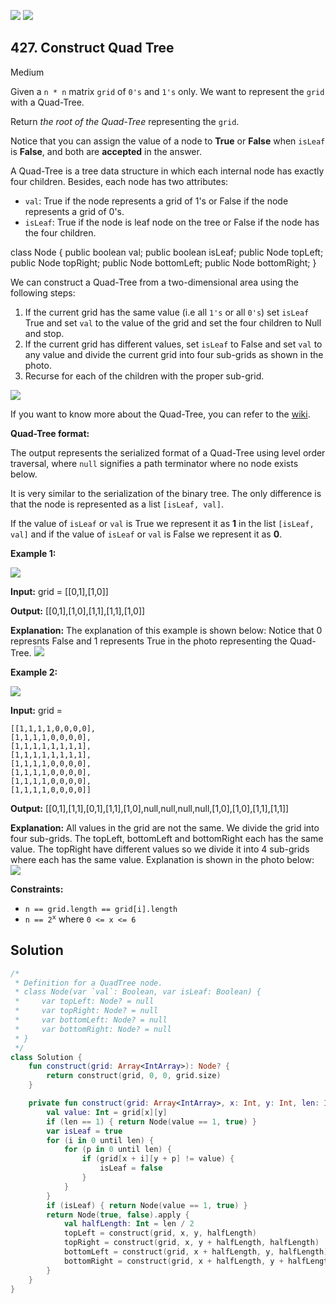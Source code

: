 [![](https://img.shields.io/github/stars/LeetCode-Top-Interview-150/LeetCode-Top-Interview-150?label=Stars&style=flat-square)](https://github.com/LeetCode-Top-Interview-150/LeetCode-Top-Interview-150)
[![](https://img.shields.io/github/forks/LeetCode-Top-Interview-150/LeetCode-Top-Interview-150?label=Fork%20me%20on%20GitHub%20&style=flat-square)](https://github.com/LeetCode-Top-Interview-150/LeetCode-Top-Interview-150/fork)

## 427\. Construct Quad Tree

Medium

Given a `n * n` matrix `grid` of `0's` and `1's` only. We want to represent the `grid` with a Quad-Tree.

Return _the root of the Quad-Tree_ representing the `grid`.

Notice that you can assign the value of a node to **True** or **False** when `isLeaf` is **False**, and both are **accepted** in the answer.

A Quad-Tree is a tree data structure in which each internal node has exactly four children. Besides, each node has two attributes:

*   `val`: True if the node represents a grid of 1's or False if the node represents a grid of 0's.
*   `isLeaf`: True if the node is leaf node on the tree or False if the node has the four children.

class Node { public boolean val; public boolean isLeaf; public Node topLeft; public Node topRight; public Node bottomLeft; public Node bottomRight; }

We can construct a Quad-Tree from a two-dimensional area using the following steps:

1.  If the current grid has the same value (i.e all `1's` or all `0's`) set `isLeaf` True and set `val` to the value of the grid and set the four children to Null and stop.
2.  If the current grid has different values, set `isLeaf` to False and set `val` to any value and divide the current grid into four sub-grids as shown in the photo.
3.  Recurse for each of the children with the proper sub-grid.

![](https://assets.leetcode.com/uploads/2020/02/11/new_top.png)

If you want to know more about the Quad-Tree, you can refer to the [wiki](https://en.wikipedia.org/wiki/Quadtree).

**Quad-Tree format:**

The output represents the serialized format of a Quad-Tree using level order traversal, where `null` signifies a path terminator where no node exists below.

It is very similar to the serialization of the binary tree. The only difference is that the node is represented as a list `[isLeaf, val]`.

If the value of `isLeaf` or `val` is True we represent it as **1** in the list `[isLeaf, val]` and if the value of `isLeaf` or `val` is False we represent it as **0**.

**Example 1:**

![](https://assets.leetcode.com/uploads/2020/02/11/grid1.png)

**Input:** grid = \[\[0,1],[1,0]]

**Output:** [[0,1],[1,0],[1,1],[1,1],[1,0]]

**Explanation:** The explanation of this example is shown below: Notice that 0 represnts False and 1 represents True in the photo representing the Quad-Tree. ![](https://assets.leetcode.com/uploads/2020/02/12/e1tree.png)

**Example 2:**

![](https://assets.leetcode.com/uploads/2020/02/12/e2mat.png)

**Input:** grid =
    
    [[1,1,1,1,0,0,0,0],
    [1,1,1,1,0,0,0,0],
    [1,1,1,1,1,1,1,1],
    [1,1,1,1,1,1,1,1],
    [1,1,1,1,0,0,0,0],
    [1,1,1,1,0,0,0,0],
    [1,1,1,1,0,0,0,0],
    [1,1,1,1,0,0,0,0]]

**Output:** [[0,1],[1,1],[0,1],[1,1],[1,0],null,null,null,null,[1,0],[1,0],[1,1],[1,1]]

**Explanation:** All values in the grid are not the same. We divide the grid into four sub-grids. The topLeft, bottomLeft and bottomRight each has the same value. The topRight have different values so we divide it into 4 sub-grids where each has the same value. Explanation is shown in the photo below: ![](https://assets.leetcode.com/uploads/2020/02/12/e2tree.png)

**Constraints:**

*   `n == grid.length == grid[i].length`
*   <code>n == 2<sup>x</sup></code> where `0 <= x <= 6`

## Solution

```kotlin
/*
 * Definition for a QuadTree node.
 * class Node(var `val`: Boolean, var isLeaf: Boolean) {
 *     var topLeft: Node? = null
 *     var topRight: Node? = null
 *     var bottomLeft: Node? = null
 *     var bottomRight: Node? = null
 * }
 */
class Solution {
    fun construct(grid: Array<IntArray>): Node? {
        return construct(grid, 0, 0, grid.size)
    }

    private fun construct(grid: Array<IntArray>, x: Int, y: Int, len: Int): Node? {
        val value: Int = grid[x][y]
        if (len == 1) { return Node(value == 1, true) }
        var isLeaf = true
        for (i in 0 until len) {
            for (p in 0 until len) {
                if (grid[x + i][y + p] != value) {
                    isLeaf = false
                }
            }
        }
        if (isLeaf) { return Node(value == 1, true) }
        return Node(true, false).apply {
            val halfLength: Int = len / 2
            topLeft = construct(grid, x, y, halfLength)
            topRight = construct(grid, x, y + halfLength, halfLength)
            bottomLeft = construct(grid, x + halfLength, y, halfLength)
            bottomRight = construct(grid, x + halfLength, y + halfLength, halfLength)
        }
    }
}
```